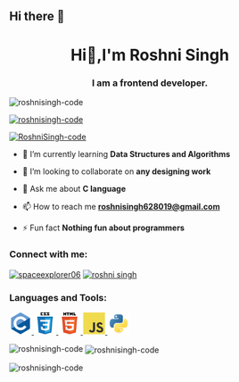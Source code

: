 ## Hi there 👋

<h1 align="center">Hi👋,I'm Roshni Singh</h1>
<h3 align="center">I am a frontend developer.</h3>

<p align="left"> <img src="https://komarev.com/ghpvc/?username=roshnisingh-code&label=Profile%20views&color=0e75b6&style=flat" alt="roshnisingh-code" /> </p>

<p align="left"> <a href="https://github.com/ryo-ma/github-profile-trophy"><img src="https://github-profile-trophy.vercel.app/?username=roshnisingh-code" alt="roshnisingh-code" /></a> </p>

<p align="left"> <a href="https://twitter.com/spaceexplorer06" target="blank"><img src="https://img.shields.io/twitter/follow/spaceexplorer06?logo=twitter&style=for-the-badge" alt="RoshniSingh-code" /></a> </p>

- 🌱 I’m currently learning **Data Structures and Algorithms**

- 👯 I’m looking to collaborate on **any designing work**

- 💬 Ask me about **C language**

- 📫 How to reach me **roshnisingh628019@gmail.com**

- ⚡ Fun fact **Nothing fun about programmers**

<h3 align="left">Connect with me:</h3>
<p align="left">
<a href="https://twitter.com/spaceexplorer06" target="blank"><img align="center" src="https://raw.githubusercontent.com/rahuldkjain/github-profile-readme-generator/master/src/images/icons/Social/twitter.svg" alt="spaceexplorer06" height="30" width="40" /></a>
<a href="https://linkedin.com/in/roshni singh" target="blank"><img align="center" src="https://raw.githubusercontent.com/rahuldkjain/github-profile-readme-generator/master/src/images/icons/Social/linked-in-alt.svg" alt="roshni singh" height="30" width="40" /></a>
</p>

<h3 align="left">Languages and Tools:</h3>
<p align="left"> <a href="https://www.cprogramming.com/" target="_blank" rel="noreferrer"> <img src="https://raw.githubusercontent.com/devicons/devicon/master/icons/c/c-original.svg" alt="c" width="40" height="40"/> </a> <a href="https://www.w3schools.com/css/" target="_blank" rel="noreferrer"> <img src="https://raw.githubusercontent.com/devicons/devicon/master/icons/css3/css3-original-wordmark.svg" alt="css3" width="40" height="40"/> </a> <a href="https://www.w3.org/html/" target="_blank" rel="noreferrer"> <img src="https://raw.githubusercontent.com/devicons/devicon/master/icons/html5/html5-original-wordmark.svg" alt="html5" width="40" height="40"/> </a> <a href="https://developer.mozilla.org/en-US/docs/Web/JavaScript" target="_blank" rel="noreferrer"> <img src="https://raw.githubusercontent.com/devicons/devicon/master/icons/javascript/javascript-original.svg" alt="javascript" width="40" height="40"/> </a> <a href="https://www.python.org" target="_blank" rel="noreferrer"> <img src="https://raw.githubusercontent.com/devicons/devicon/master/icons/python/python-original.svg" alt="python" width="40" height="40"/> </a> </p>

<p><img align="left" src="https://github-readme-stats.vercel.app/api/top-langs?username=roshnisingh-code&show_icons=true&locale=en&layout=compact" alt="roshnisingh-code" /></p>

<p>&nbsp;<img align="center" src="https://github-readme-stats.vercel.app/api?username=roshnisingh-code&show_icons=true&locale=en" alt="roshnisingh-code" /></p>

<p><img align="center" src="https://github-readme-streak-stats.herokuapp.com/?user=roshnisingh-code&" alt="roshnisingh-code" /></p>
